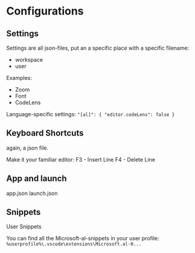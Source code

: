# Configurations
## Settings
Settings are all json-files, put an a specific place with a specific filename:
- workspace
- user

Examples:
- Zoom
- Font
- CodeLens

Language-specific settings:
`
    "[al]": {
    "editor.codeLens": false
}
`

## Keyboard Shortcuts
again, a json file.

Make it your familiar editor:
F3 - Insert Line
F4 - Delete Line

## App and launch
app.json
launch.json

## Snippets
User Snippets

You can find all the Microsoft-al-snippets in your user profile: `%userprofile%\.vscode\extensions\Microsoft.al-0...`
